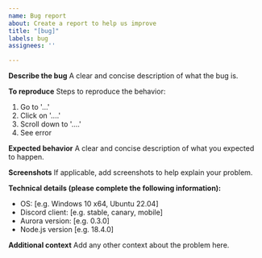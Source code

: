 ```yaml
---
name: Bug report
about: Create a report to help us improve
title: "[bug]"
labels: bug
assignees: ''

---
```


**Describe the bug**
A clear and concise description of what the bug is.

**To reproduce**
Steps to reproduce the behavior:
1. Go to '...'
2. Click on '....'
3. Scroll down to '....'
4. See error

**Expected behavior**
A clear and concise description of what you expected to happen.

**Screenshots**
If applicable, add screenshots to help explain your problem.

**Technical details (please complete the following information):**
 - OS: [e.g. Windows 10 x64, Ubuntu 22.04]
 - Discord client: [e.g. stable, canary, mobile]
 - Aurora version: [e.g. 0.3.0]
 - Node.js version [e.g. 18.4.0]

**Additional context**
Add any other context about the problem here.
